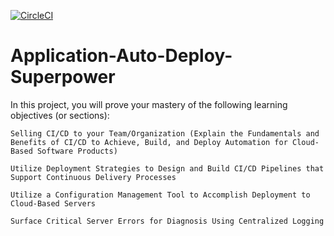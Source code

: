 [![CircleCI](https://circleci.com/gh/mohramadan911/Application-Auto-Deploy-Superpower/tree/main.svg?style=svg)](https://circleci.com/gh/mohramadan911/Application-Auto-Deploy-Superpower/tree/main)

# Application-Auto-Deploy-Superpower

In this project, you will prove your mastery of the following learning objectives (or sections):

    Selling CI/CD to your Team/Organization (Explain the Fundamentals and Benefits of CI/CD to Achieve, Build, and Deploy Automation for Cloud-Based Software Products)

    Utilize Deployment Strategies to Design and Build CI/CD Pipelines that Support Continuous Delivery Processes

    Utilize a Configuration Management Tool to Accomplish Deployment to Cloud-Based Servers

    Surface Critical Server Errors for Diagnosis Using Centralized Logging
